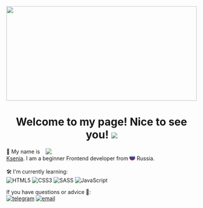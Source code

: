 <img align="center" src="https://www.pazahr.ir/wp-content/uploads/2016/01/slider3.jpg" width="100%" height="250"/>
<h1 align="center">Welcome to my page! Nice to see you! <img src="https://github.com/blackcater/blackcater/raw/main/images/Hi.gif" height="32"/></h1>

<img align="right" src="https://media.giphy.com/media/RRerwvHrb0nxm/giphy.gif" width="400"/>

:ghost: My name is <a href="https://github.com/Tokyo2504" target="_blank">Ksenia</a>. I am a beginner Frontend developer from <img src="https://github.com/HatScripts/circle-flags/blob/gh-pages/flags/ru.svg" height="15"/> Russia.
<br/>
<br/>
:hammer_and_wrench: I'm currently learning:
<br/>
![HTML5](https://img.shields.io/badge/html5-%23E34F26.svg?style=for-the-badge&logo=html5&logoColor=white)
![CSS3](https://img.shields.io/badge/css3-%231572B6.svg?style=for-the-badge&logo=css3&logoColor=white)
![SASS](https://img.shields.io/badge/SASS-hotpink.svg?style=for-the-badge&logo=SASS&logoColor=white)
![JavaScript](https://img.shields.io/badge/javascript-%23323330.svg?style=for-the-badge&logo=javascript&logoColor=%23F7DF1E)
  
If you have questions or advice :hugs:: 
<br/>
<a href="https://t.me/tokyo2504" target="_blank"><img src="https://img.shields.io/badge/Telegram-@tokyo2504-blue" alt="telegram"/></a>
<a href="mailto:ksu34vol@gmail.com" target="_blank"><img src="https://img.shields.io/badge/Email-ksu34vol@gmail.com-orange" alt="email"/></a>
